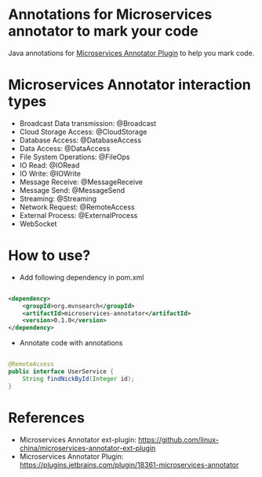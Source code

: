 Annotations for Microservices annotator to mark your code
========================

Java annotations for [Microservices Annotator Plugin](https://plugins.jetbrains.com/plugin/18361-microservices-annotator) to help you mark code.

# Microservices Annotator interaction types

* Broadcast Data transmission: @Broadcast
* Cloud Storage Access: @CloudStorage
* Database Access: @DatabaseAccess
* Data Access: @DataAccess
* File System Operations: @FileOps
* IO Read: @IORead
* IO Write: @IOWrite
* Message Receive: @MessageReceive
* Message Send: @MessageSend
* Streaming: @Streaming
* Network Request: @RemoteAccess
* External Process: @ExternalProcess
* WebSocket

# How to use?

* Add following dependency in pom.xml

```xml

<dependency>
    <groupId>org.mvnsearch</groupId>
    <artifactId>microservices-annotator</artifactId>
    <version>0.1.0</version>
</dependency>
```

* Annotate code with annotations

```java

@RemoteAccess
public interface UserService {
    String findNickById(Integer id);
}
```

# References
             
* Microservices Annotator ext-plugin: https://github.com/linux-china/microservices-annotator-ext-plugin
* Microservices Annotator Plugin: https://plugins.jetbrains.com/plugin/18361-microservices-annotator